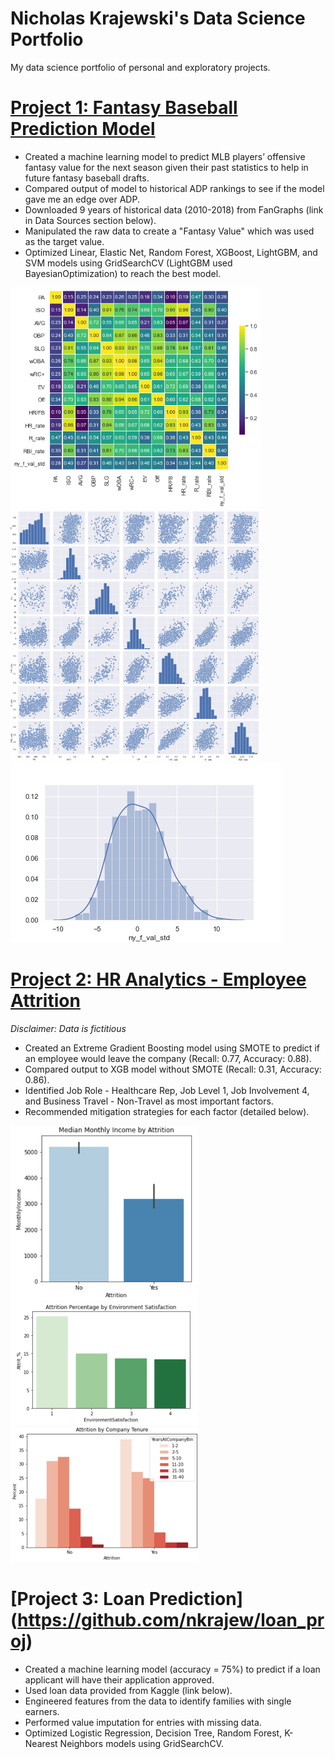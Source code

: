 # Nicholas Krajewski's Data Science Portfolio
My data science portfolio of personal and exploratory projects. 

# [Project 1: Fantasy Baseball Prediction Model](https://github.com/nkrajew/baseball_proj)
- Created a machine learning model to predict MLB players’ offensive fantasy value for the next season given their past statistics to help in future fantasy baseball drafts.
- Compared output of model to historical ADP rankings to see if the model gave me an edge over ADP.
- Downloaded 9 years of historical data (2010-2018) from FanGraphs (link in Data Sources section below).
- Manipulated the raw data to create a "Fantasy Value" which was used as the target value.
- Optimized Linear, Elastic Net, Random Forest, XGBoost, LightGBM, and SVM models using GridSearchCV (LightGBM used BayesianOptimization) to reach the best model.

![](/images/corr_matrix_image_resize.png)
![](/images/pair_plot_resize.png)
![](/images/target_distribution.png)

# [Project 2: HR Analytics - Employee Attrition](https://github.com/nkrajew/hr_attrition_proj)
*Disclaimer: Data is fictitious*
- Created an Extreme Gradient Boosting model using SMOTE to predict if an employee would leave the company (Recall: 0.77, Accuracy: 0.88).
- Compared output to XGB model without SMOTE (Recall: 0.31, Accuracy: 0.86).
- Identified Job Role - Healthcare Rep, Job Level 1, Job Involvement 4, and Business Travel - Non-Travel as most important factors.
- Recommended mitigation strategies for each factor (detailed below).

![](/images/inc_attrit_resize.PNG)
![](/images/env_sat_resize.PNG)
![](/images/attrit_by_tenure_resize.PNG)

# [Project 3: Loan Prediction] (https://github.com/nkrajew/loan_proj)
- Created a machine learning model (accuracy = 75%) to predict if a loan applicant will have their application approved.
- Used loan data provided from Kaggle (link below).
- Engineered features from the data to identify families with single earners.
- Performed value imputation for entries with missing data.
- Optimized Logistic Regression, Decision Tree, Random Forest, K-Nearest Neighbors models using GridSearchCV.

